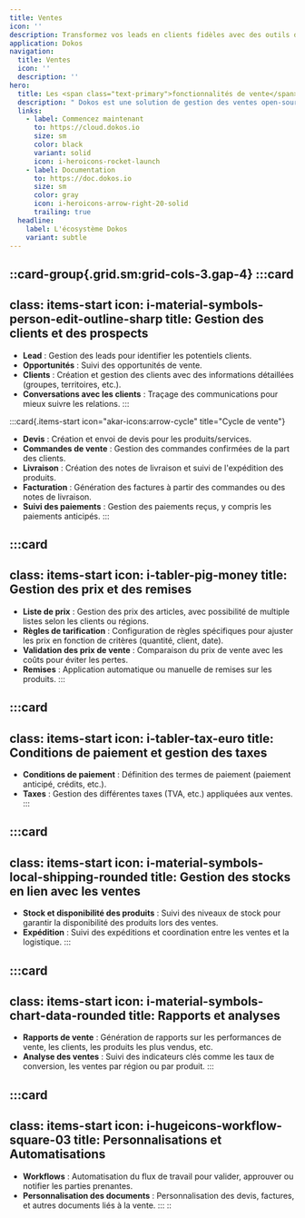 ```yaml
---
title: Ventes
icon: ''
description: Transformez vos leads en clients fidèles avec des outils de vente performants.
application: Dokos
navigation:
  title: Ventes
  icon: ''
  description: ''
hero:
  title: Les <span class="text-primary">fonctionnalités de vente</span> détaillées
  description: " Dokos est une solution de gestion des ventes open-source, éthique et entièrement libre, conçue pour répondre aux besoins des entreprises modernes tout en respectant vos valeurs. Découvrez une suite complète de fonctionnalités modulaires, personnalisables et interconnectées pour optimiser chaque étape de votre cycle de vente :\_"
  links:
    - label: Commencez maintenant
      to: https://cloud.dokos.io
      size: sm
      color: black
      variant: solid
      icon: i-heroicons-rocket-launch
    - label: Documentation
      to: https://doc.dokos.io
      size: sm
      color: gray
      icon: i-heroicons-arrow-right-20-solid
      trailing: true
  headline:
    label: L'écosystème Dokos
    variant: subtle
---
```


::card-group{.grid.sm:grid-cols-3.gap-4}
  :::card
  ---
  class: items-start
  icon: i-material-symbols-person-edit-outline-sharp
  title: Gestion des clients et des prospects
  ---
  - **Lead** : Gestion des leads pour identifier les potentiels clients.
  - **Opportunités** : Suivi des opportunités de vente.
  - **Clients** : Création et gestion des clients avec des informations détaillées (groupes, territoires, etc.).
  - **Conversations avec les clients** : Traçage des communications pour mieux suivre les relations.
  :::

  :::card{.items-start icon="akar-icons:arrow-cycle" title="Cycle de vente"}
  - **Devis** : Création et envoi de devis pour les produits/services.
  - **Commandes de vente** : Gestion des commandes confirmées de la part des clients.
  - **Livraison** : Création des notes de livraison et suivi de l'expédition des produits.
  - **Facturation** : Génération des factures à partir des commandes ou des notes de livraison.
  - **Suivi des paiements** : Gestion des paiements reçus, y compris les paiements anticipés.
  :::

  :::card
  ---
  class: items-start
  icon: i-tabler-pig-money
  title: Gestion des prix et des remises
  ---
  - **Liste de prix** : Gestion des prix des articles, avec possibilité de multiple listes selon les clients ou régions.
  - **Règles de tarification** : Configuration de règles spécifiques pour ajuster les prix en fonction de critères (quantité, client, date).
  - **Validation des prix de vente** : Comparaison du prix de vente avec les coûts pour éviter les pertes.
  - **Remises** : Application automatique ou manuelle de remises sur les produits.
  :::

  :::card
  ---
  class: items-start
  icon: i-tabler-tax-euro
  title: Conditions de paiement et gestion des taxes
  ---
  - **Conditions de paiement** : Définition des termes de paiement (paiement anticipé, crédits, etc.).
  - **Taxes** : Gestion des différentes taxes (TVA, etc.) appliquées aux ventes.
  :::

  :::card
  ---
  class: items-start
  icon: i-material-symbols-local-shipping-rounded
  title: Gestion des stocks en lien avec les ventes
  ---
  - **Stock et disponibilité des produits** : Suivi des niveaux de stock pour garantir la disponibilité des produits lors des ventes.
  - **Expédition** : Suivi des expéditions et coordination entre les ventes et la logistique.
  :::

  :::card
  ---
  class: items-start
  icon: i-material-symbols-chart-data-rounded
  title: Rapports et analyses
  ---
  - **Rapports de vente** : Génération de rapports sur les performances de vente, les clients, les produits les plus vendus, etc.
  - **Analyse des ventes** : Suivi des indicateurs clés comme les taux de conversion, les ventes par région ou par produit.
  :::

  :::card
  ---
  class: items-start
  icon: i-hugeicons-workflow-square-03
  title: Personnalisations et Automatisations
  ---
  - **Workflows** : Automatisation du flux de travail pour valider, approuver ou notifier les parties prenantes.
  - **Personnalisation des documents** : Personnalisation des devis, factures, et autres documents liés à la vente.
  :::
::
